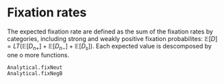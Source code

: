 # Fixation rates
The expected fixation rate are defined as the sum of the fixation rates by categories, including strong and weakly positive fixation probabilites:  $\mathbb{E}\left[D\right] = LT\left(\mathbb{E}\left[D_{n+}\right] + \mathbb{E}\left[D_{n-}\right] + \mathbb{E}\left[D_{s}\right]\right)$. Each expected value is descomposed by one o more functions.


```@docs
Analytical.fixNeut
Analytical.fixNegB
```